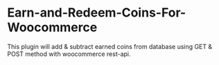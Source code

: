 # Earn-and-Redeem-Coins-For-Woocommerce
This plugin will add &amp; subtract earned coins from database using GET &amp; POST method with woocommerce rest-api.
